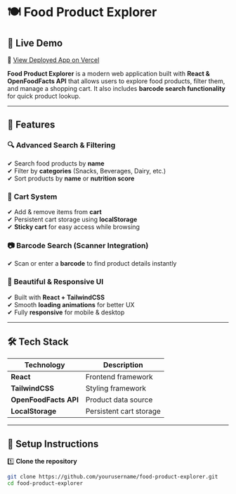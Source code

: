 # 🍽️ Food Product Explorer  
## 🚀 Live Demo
🔗 [View Deployed App on Vercel](https://food-explorer-i73r9w6ab-anurags-projects-58a440f6.vercel.app/)


**Food Product Explorer** is a modern web application built with **React & OpenFoodFacts API** that allows users to explore food products, filter them, and manage a shopping cart. It also includes **barcode search functionality** for quick product lookup.  

---

## 🚀 Features  

### 🔍 **Advanced Search & Filtering**  
✔ Search food products by **name**  
✔ Filter by **categories** (Snacks, Beverages, Dairy, etc.)  
✔ Sort products by **name** or **nutrition score**  

### 🛒 **Cart System**  
✔ Add & remove items from **cart**  
✔ Persistent cart storage using **localStorage**  
✔ **Sticky cart** for easy access while browsing  

### 📷 **Barcode Search (Scanner Integration)**  
✔ Scan or enter a **barcode** to find product details instantly  

### 🎨 **Beautiful & Responsive UI**  
✔ Built with **React + TailwindCSS**  
✔ Smooth **loading animations** for better UX  
✔ Fully **responsive** for mobile & desktop  

---

## 🛠️ Tech Stack  

| Technology  | Description |
|-------------|------------|
| **React**   | Frontend framework |
| **TailwindCSS** | Styling framework |
| **OpenFoodFacts API** | Product data source |
| **LocalStorage** | Persistent cart storage |

---

## 📌 Setup Instructions  

1️⃣ **Clone the repository**  
```sh
git clone https://github.com/yourusername/food-product-explorer.git
cd food-product-explorer
